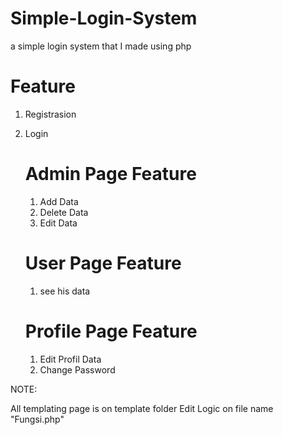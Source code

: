 # Simple-Login-System
a simple login system that I made using php

# Feature
1. Registrasion
2. Login

   # Admin Page Feature
   1. Add Data
   2. Delete Data
   3. Edit Data

   # User Page Feature
   1. see his data

   # Profile Page Feature
   1. Edit Profil Data
   2. Change Password


NOTE:

All templating page is on template folder
Edit Logic on file name "Fungsi.php"
